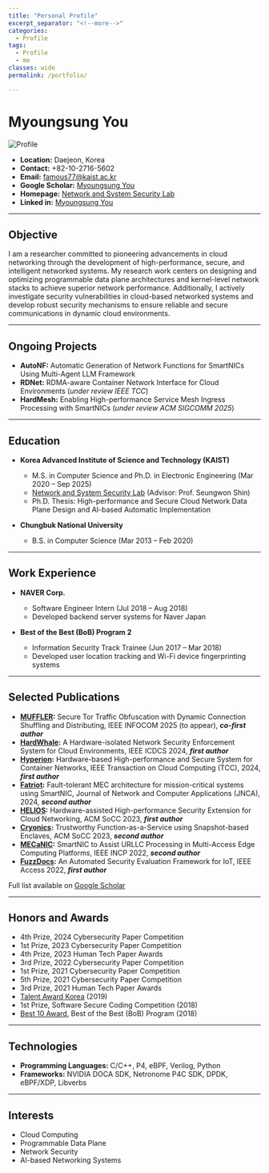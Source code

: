 ```yaml
---
title: "Personal Profile"
excerpt_separator: "<!--more-->"
categories:
  - Profile
tags:
  - Profile
  - me
classes: wide
permalink: /portfolio/

---
```

# Myoungsung You

![Profile](프로필2.jpg)

- **Location:** Daejeon, Korea
- **Contact:** +82-10-2716-5602
- **Email:** famous77@kaist.ac.kr
- **Google Scholar:** [Myoungsung You](https://scholar.google.com/citations?hl=ko&user=zfB3C4kAAAAJ)
- **Homepage:** [Network and System Security Lab](https://nss.kaist.ac.kr)
- **Linked in:** [Myoungsung You]([https://scholar.google.com/citations?hl=ko&user=zfB3C4kAAAAJ](https://www.linkedin.com/in/myoungsung-you-706124147/))

---

## Objective
I am a researcher committed to pioneering advancements in cloud networking through the development of high-performance, secure, and intelligent networked systems. My research work centers on designing and optimizing programmable data plane architectures and kernel-level network stacks to achieve superior network performance. Additionally, I actively investigate security vulnerabilities in cloud-based networked systems and develop robust security mechanisms to ensure reliable and secure communications in dynamic cloud environments.

---

## Ongoing Projects
- **AutoNF:** Automatic Generation of Network Functions for SmartNICs Using Multi-Agent LLM Framework
- **RDNet:** RDMA-aware Container Network Interface for Cloud Environments (*under review IEEE TCC*)
- **HardMesh:** Enabling High-performance Service Mesh Ingress Processing with SmartNICs (*under review ACM SIGCOMM 2025*)

---

## Education
- **Korea Advanced Institute of Science and Technology (KAIST)**
  - M.S. in Computer Science and Ph.D. in Electronic Engineering (Mar 2020 – Sep 2025)
  - [Network and System Security Lab](https://nss.kaist.ac.kr) (Advisor: Prof. Seungwon Shin)
  - Ph.D. Thesis: High-performance and Secure Cloud Network Data Plane Design and AI-based Automatic Implementation

- **Chungbuk National University**
  - B.S. in Computer Science (Mar 2013 – Feb 2020)

---

## Work Experience
- **NAVER Corp.**
  - Software Engineer Intern (Jul 2018 – Aug 2018)
  - Developed backend server systems for Naver Japan

- **Best of the Best (BoB) Program 2**
  - Information Security Track Trainee (Jun 2017 – Mar 2018)
  - Developed user location tracking and Wi-Fi device fingerprinting systems

---

## Selected Publications
- **[MUFFLER](https://infocom2025.ieee-infocom.org/program/accepted-paper-list-main-conference):** Secure Tor Traffic Obfuscation with Dynamic Connection Shuffling and Distributing, IEEE INFOCOM 2025 (to appear), ***co-first author***
- **[HardWhale](https://ieeexplore.ieee.org/abstract/document/10630989):** A Hardware-isolated Network Security Enforcement System for Cloud Environments, IEEE ICDCS 2024, ***first author***
- **[Hyperion](https://ieeexplore.ieee.org/abstract/document/10630989):** Hardware-based High-performance and Secure System for Container Networks, IEEE Transaction on Cloud Computing (TCC), 2024, ***first author***
- **[Fatriot](https://www.sciencedirect.com/science/article/abs/pii/S1084804524001553):** Fault-tolerant MEC architecture for mission-critical systems using SmartNIC, Journal of Network and Computer Applications (JNCA), 2024, ***second author***
- **[HELIOS](https://dl.acm.org/doi/abs/10.1145/3620678.3624786):** Hardware-assisted High-performance Security Extension for Cloud Networking, ACM SoCC 2023, ***first author***
- **[Cryonics](https://dl.acm.org/doi/abs/10.1145/3620678.3624789):** Trustworthy Function-as-a-Service using Snapshot-based Enclaves, ACM SoCC 2023,  ***second author***
- **[MECaNIC](https://ieeexplore.ieee.org/abstract/document/9895405):** SmartNIC to Assist URLLC Processing in Multi-Access Edge Computing Platforms, IEEE INCP 2022,  ***second author***
- **[FuzzDocs](https://ieeexplore.ieee.org/abstract/document/9895405):** An Automated Security Evaluation Framework for IoT, IEEE Access 2022, ***first author***

Full list available on [Google Scholar](https://scholar.google.com/citations?hl=ko&user=zfB3C4kAAAAJ)

---

## Honors and Awards
- 4th Prize, 2024 Cybersecurity Paper Competition
- 1st Prize, 2023 Cybersecurity Paper Competition
- 4th Prize, 2023 Human Tech Paper Awards
- 3rd Prize, 2022 Cybersecurity Paper Competition
- 1st Prize, 2021 Cybersecurity Paper Competition
- 5th Prize, 2021 Cybersecurity Paper Competition
- 3rd Prize, 2021 Human Tech Paper Awards
- [Talent Award Korea]([https://ko.wikipedia.org/wiki/%EB%8C%80%ED%95%9C%EB%AF%BC%EA%B5%AD%EC%9D%B8%EC%9E%AC%EC%83%81](https://www.moe.go.kr/boardCnts/viewRenew.do?boardID=333&boardSeq=100411&lev=0&searchType=null&statusYN=W&page=1&s=moe&m=020501&opType=N)) (2019)
- 1st Prize, Software Secure Coding Competition (2018)
- [Best 10 Award](https://www.kitribob.kr/trainee_walk/hall), Best of the Best (BoB) Program (2018)

---

## Technologies
- **Programming Languages:** C/C++, P4, eBPF, Verilog, Python
- **Frameworks:** NVIDIA DOCA SDK, Netronome P4C SDK, DPDK, eBPF/XDP, Libverbs

---

## Interests
- Cloud Computing
- Programmable Data Plane
- Network Security
- AI-based Networking Systems

